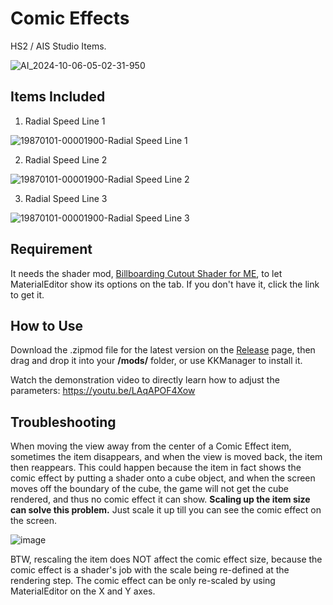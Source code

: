 # Comic Effects
HS2 / AIS Studio Items.

![AI_2024-10-06-05-02-31-950](https://github.com/user-attachments/assets/70f40308-592d-457a-b13e-95a39eccf746)

## Items Included
1. Radial Speed Line 1

![19870101-00001900-Radial Speed Line 1](https://github.com/user-attachments/assets/8392cb0e-53b7-4a6e-9d38-84eb4ef27c23)

2. Radial Speed Line 2

![19870101-00001900-Radial Speed Line 2](https://github.com/user-attachments/assets/7c950fbb-7c87-4206-ba9b-513a62e10727)

3. Radial Speed Line 3

![19870101-00001900-Radial Speed Line 3](https://github.com/user-attachments/assets/e8724770-8180-4e9f-85a4-0c4b156e272d)

## Requirement
It needs the shader mod, [Billboarding Cutout Shader for ME](https://github.com/Blatke/Billboarding_Cutout_Shader_for_ME), to let MaterialEditor show its options on the tab. If you don't have it, click the link to get it.

## How to Use
Download the .zipmod file for the latest version on the [Release](https://github.com/Blatke/Comic-Effects/releases) page, then drag and drop it into your **/mods/** folder, or use KKManager to install it.

Watch the demonstration video to directly learn how to adjust the parameters: https://youtu.be/LAqAPOF4Xow

## Troubleshooting
When moving the view away from the center of a Comic Effect item, sometimes the item disappears, and when the view is moved back, the item then reappears. This could happen because the item in fact shows the comic effect by putting a shader onto a cube object, and when the screen moves off the boundary of the cube, the game will not get the cube rendered, and thus no comic effect it can show. **Scaling up the item size can solve this problem.** Just scale it up till you can see the comic effect on the screen. 

![image](https://github.com/user-attachments/assets/59017349-dea2-45eb-9322-6d144abfad55)

BTW, rescaling the item does NOT affect the comic effect size, because the comic effect is a shader's job with the scale being re-defined at the rendering step. The comic effect can be only re-scaled by using MaterialEditor on the X and Y axes. 
